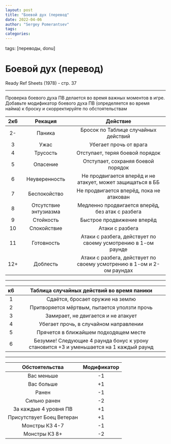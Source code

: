 ```yaml
---
layout: post
title: "Боевой дух (перевод"
date: 2022-04-06
author: "Sergey Pomerantsev"
tags:
categories:
---
```

tags: [переводы, donu]

# Боевой дух (перевод)

Ready Ref Sheets (1978) - стр. 37

---

Проверка боевого духа ПВ делается во время важных моментов в игре. Добавьте модификатор боевого духа ПВ (определяется во время найма) к броску и скорректируйте по обстоятельствам

| **2к6** | Рекация | Действие |
|:-:|:-:|:-:|
| 2- | Паника | Бросок по Таблице случайных действий |
| 3 | Ужас | Убегает прочь от врага |
| 4 | Трусость | Отступает, теряя боевой порядок |
| 5 | Опасение | Отступает, сохраняя боевой порядок |
| 6 | Неуверенность | Не продвигается вперёд и не атакует, может защищаться в ББ |
| 7 | Беспокойство | Не продвигается вперёд, пока не атакован |
| 8 | Отсутствие энтузиазма | Медленно продвигается вперёд, без атак с разбега |
| 9 | Стойкость | Быстрое продвижение вперёд |
| 10 | Спокойствие | Атаки с разбега |
| 11 | Готовность | Атаки с разбега, действует по своему усмотрению в 1-ом раунде |
| 12+ | Доблесть | Атаки с разбега, действует по своему усмотрению в 1-ом и 2-ом раундах |

---

| **к6** | Таблица случайных действий во время паники |
|:-:|:-:|
| 1 | Сдаётся, бросает оружие на землю |
| 2 | Притворяется мёртвым, пытается уползти прочь |
| 3 | Замирает, не двигается и не атакует |
| 4 | Убегает прочь, в случайном направлении |
| 5 | Прячется в ближайшем подходящем месте |
| 6 | Безумие! Следующие 4 раунда бонус к урону становится +3 и уменьшается на 1 каждый раунд |

---

| Обстоятельства | Модификатор |
|:-:|:-:|
| Вас меньше | -1 |
| Вас больше | +1 |
| Ранен | -1 |
| Сильно ранен | -2 |
| За каждые 4 уровня ПВ | +1 |
| Присутствует Боец Ветеран | +1 |
| Монстры КЗ 4-7 | -1 |
| Монстры КЗ 8+ | -2 |
